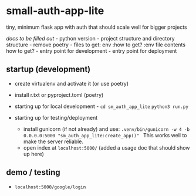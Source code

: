 # small-auth-app-lite
tiny, minimum flask app with auth that should scale well for bigger projects

*docs to be filled out*
    - python version
    - project structure and directory structure
    - remove poetry
    - files to get: env :how to get? :env file   contents how to get? 
    - entry point for development
    - entry point for deployment

## startup (development)
- create virtualenv and activate it (or use poetry)
- install r.txt or pyproject.toml (poetry) 
- starting up for local development - 
    `cd sm_auth_app_lite`
    `python3 run.py`

- starting up for testing/deployment 
    - install gunicorn (if not already) and use:
        `.venv/bin/gunicorn -w 4 -b 0.0.0.0:5000 "sm_auth_app_lite:create_app()" `
    This works well to make the server reliable.
    - open index at `localhost:5000/` (added a usage doc that should show up here)
    


## demo / testing 
 -  `localhost:5000/google/login` 
